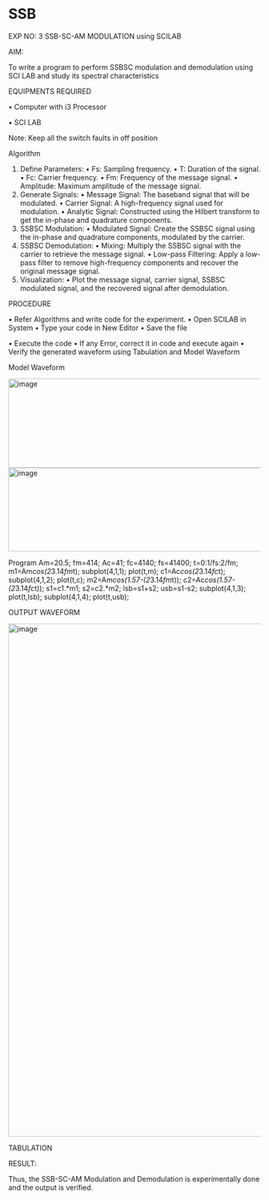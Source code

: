 # SSB

EXP NO: 3	SSB-SC-AM MODULATION using SCILAB

AIM:

To write a program to perform SSBSC modulation and demodulation using SCI LAB and study its spectral characteristics

EQUIPMENTS REQUIRED

•	Computer with i3 Processor

•	SCI LAB

Note: Keep all the switch faults in off position


Algorithm
1.	Define Parameters:
•	Fs: Sampling frequency.
•	T: Duration of the signal.
•	Fc: Carrier frequency.
•	Fm: Frequency of the message signal.
•	Amplitude: Maximum amplitude of the message signal.
2.	Generate Signals:
•	Message Signal: The baseband signal that will be modulated.
•	Carrier Signal: A high-frequency signal used for modulation.
•	Analytic Signal: Constructed using the Hilbert transform to get the in-phase and quadrature components.
3.	SSBSC Modulation:
•	Modulated Signal: Create the SSBSC signal using the in-phase and quadrature components, modulated by the carrier.
4.	SSBSC Demodulation:
•	Mixing: Multiply the SSBSC signal with the carrier to retrieve the message signal.
•	Low-pass Filtering: Apply a low-pass filter to remove high-frequency components and recover the original message signal.
5.	Visualization:
•	Plot the message signal, carrier signal, SSBSC modulated signal, and the recovered signal after demodulation.


PROCEDURE

•	Refer Algorithms and write code for the experiment.
•	Open SCILAB in System
•	Type your code in New Editor
•	Save the file
 
•	Execute the code
•	If any Error, correct it in code and execute again
•	Verify the generated waveform using Tabulation and Model Waveform

Model Waveform

<img width="704" height="178" alt="image" src="https://github.com/user-attachments/assets/32ee29b3-0d95-4192-9762-972d50c05c90" />
<img width="706" height="167" alt="image" src="https://github.com/user-attachments/assets/bff0d8fd-d679-444e-af37-0b34585853c1" />

Program
Am=20.5;
fm=414;
Ac=41;
fc=4140;
fs=41400;
t=0:1/fs:2/fm;
m1=Am*cos(2*3.14*fm*t);
subplot(4,1,1);
plot(t,m);
c1=Ac*cos(2*3.14*fc*t);
subplot(4,1,2);
plot(t,c);
m2=Am*cos(1.57-(2*3.14*fm*t));
c2=Ac*cos(1.57-(2*3.14*fc*t));
s1=c1.*m1;
s2=c2.*m2;
lsb=s1+s2;
usb=s1-s2;
subplot(4,1,3);
plot(t,lsb);
subplot(4,1,4);
plot(t,usb);

OUTPUT WAVEFORM

<img width="1874" height="1024" alt="image" src="https://github.com/user-attachments/assets/2bbefb11-d1ee-4028-9f42-780b12345f0f" />


TABULATION









RESULT:

Thus, the SSB-SC-AM Modulation and Demodulation is experimentally done and the output is verified.





